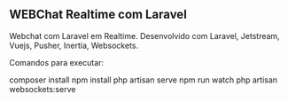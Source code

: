 
## WEBChat Realtime com Laravel

Webchat com Laravel em Realtime.
Desenvolvido com Laravel, Jetstream, Vuejs, Pusher, Inertia, Websockets.

Comandos para executar:

composer install
npm install
php artisan serve
npm run watch
php artisan websockets:serve
